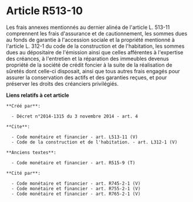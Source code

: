 # Article R513-10

Les frais annexes mentionnés au dernier alinéa de l'article L. 513-11 comprennent les frais d'assurance et de cautionnement,
les sommes dues au fonds de garantie à l'accession sociale et la propriété mentionné à l'article L. 312-1 du code de la
construction et de l'habitation, les sommes dues au dépositaire de l'émission ainsi que celles afférentes à l'expertise des
créances, à l'entretien et la réparation des immeubles devenus propriété de la société de crédit foncier à la suite de la
réalisation de sûretés dont celle-ci disposait, ainsi que tous autres frais engagés pour assurer la conservation des actifs
et des garanties reçues, et pour préserver les droits des créanciers privilégiés.

**Liens relatifs à cet article**

	**Créé par**:

	  - Décret n°2014-1315 du 3 novembre 2014 - art. 4

	**Cite**:

	  - Code monétaire et financier - art. L513-11 (V)
	  - Code de la construction et de l'habitation. - art. L312-1 (V)

	**Anciens textes**:

	  - Code monétaire et financier - art. R515-9 (T)

	**Cité par**:

	  - Code monétaire et financier - art. R745-2-1 (V)
	  - Code monétaire et financier - art. R755-2-1 (V)
	  - Code monétaire et financier - art. R765-2-1 (V)
